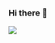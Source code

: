 ### Hi there 👋 
<a href="클릭시 이동할 링크" target="_blank"><img src="https://img.shields.io/badge/자바스크립트-색코드?style=flat-square&logo=이미지 이름&logoColor=white"/></a>

<!--
**soobbb/soobbb** is a ✨ _special_ ✨ repository because its `README.md` (this file) appears on your GitHub profile.

Here are some ideas to get you started:

- 🔭 I’m currently working on ...
- 🌱 I’m currently learning ...
- 👯 I’m looking to collaborate on ...
- 🤔 I’m looking for help with ...
- 💬 Ask me about ...
- 📫 How to reach me: ...
- 😄 Pronouns: ...
- ⚡ Fun fact: ...
-->
